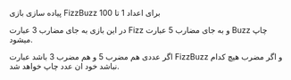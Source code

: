 پیاده سازی بازی FizzBuzz برای اعداد 1 تا 100

در این بازی به جای مضارب 3 عبارت Fizz و به جای مضارب 5 عبارت Buzz چاپ میشود.

اگر عددی هم مضرب 5 و هم مضرب 3 باشد عبارت FizzBuzz و اگر مضرب هیچ کدام نباشد خود ان عدد چاپ خواهد شد.
